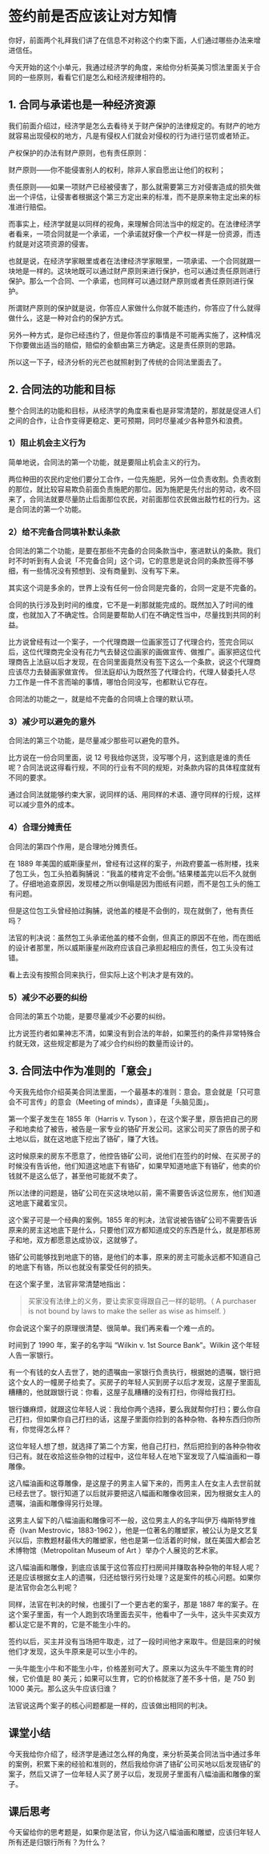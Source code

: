 # 签约前是否应该让对方知情
你好，前面两个礼拜我们讲了在信息不对称这个约束下面，人们通过哪些办法来增进信任。

今天开始的这个小单元，我通过经济学的角度，来给你分析英美习惯法里面关于合同的一些原则，看看它们是怎么和经济规律相符的。

## 1. 合同与承诺也是一种经济资源
我们前面介绍过，经济学是怎么去看待关于财产保护的法律规定的。有财产的地方就容易出现侵权的地方，凡是有侵权人们就会对侵权的行为进行惩罚或者矫正。

产权保护的办法有财产原则，也有责任原则：

财产原则——你不能侵害别人的权利，除非人家自愿出让他们的权利；

责任原则——如果一项财产已经被侵害了，那么就需要第三方对侵害造成的损失做出一个评估，让侵害者根据这个第三方定出来的标准，而不是原来物主定出来的标准进行赔偿。

而事实上，经济学就是以同样的视角，来理解合同法当中的规定的。在法律经济学者看来，一项合同就是一个承诺，一个承诺就好像一个产权一样是一份资源，而违约就是对这项资源的侵害。

也就是说，在经济学家眼里或者在法律经济学家眼里，一项承诺、一个合同就跟一块地是一样的。这块地既可以通过财产原则来进行保护，也可以通过责任原则进行保护。那么一个合同、一个承诺，也同样可以通过财产原则或者责任原则进行保护。

所谓财产原则的保护就是说，你答应人家做什么你就不能违约，你答应了什么就得做什么，这是一种对合约的保护方式。

另外一种方式，是你已经违约了，但是你答应的事情是不可能再实施了，这种情况下你要做出适当的赔偿，赔偿的金额由第三方确定。这是责任原则的思路。

所以这一下子，经济分析的光芒也就照射到了传统的合同法里面去了。

## 2. 合同法的功能和目标
整个合同法的功能和目标，从经济学的角度来看也是非常清楚的，那就是促进人们之间的合作，让合作变得更稳定、更可预期，同时尽量减少各种意外和浪费。    

### 1）阻止机会主义行为

简单地说，合同法的第一个功能，就是要阻止机会主义的行为。

两位种田的农民约定他们要分工合作，一位先施肥，另外一位负责收割。负责收割的那位，就比较容易欺负前面负责施肥的那位。因为施肥是先付出的劳动，收不回来了，合同法就要尽量防止后面那位农民，对前面那位农民做出敲竹杠的行为。这是合同法的第一个功能。

### 2）给不完备合同填补默认条款

合同法的第二个功能，是要在那些不完备的合同条款当中，塞进默认的条款。我们时不时听到有人会说「不完备合同」这个词，它的意思是说合同的条款签得不够细，有一些情况没有预想到、没有商量到、没有写下来。

其实这个词是多余的，世界上没有任何一份合同是完备的，合同一定是不完备的。

合同的执行涉及到时间的维度，它不是一刹那就能完成的。既然加入了时间的维度，也就加入了不确定性。合同是要帮助人们在不确定性当中，尽量找到共同的利益。

比方说曾经有过一个案子，一个代理商跟一位画家签订了代理合约，签完合同以后，这位代理商完全没有花力气去替这位画家的画做宣传、做推广。画家把这位代理商告上法庭以后才发现，在合同里面竟然没有签下这么一个条款，说这个代理商应该尽力去替画家做宣传。
但法庭却认为既然签了代理合约，代理人替委托人尽力工作是一件不言而喻的事情，哪怕合同没写，也都默认它存在。

合同法的功能之一，就是给不完备的合同填上合理的默认项。

### 3）减少可以避免的意外

合同法的第三个功能，是尽量减少那些可以避免的意外。

比方说在一份合同里面，说 12 号我给你送货，没写哪个月，这到底是谁的责任呢？合同法说这得看行规，不同的行业有不同的规矩，对条款内容的具体程度就有不同的要求。

通过合同法就能够约束大家，说同样的话、用同样的术语、遵守同样的行规，这样可以减少意外的成本。

### 4）合理分摊责任

合同法的第四个作用，是合理地分摊责任。

在 1889 年美国的威斯康星州，曾经有过这样的案子，州政府要盖一栋附楼，找来了包工头，包工头拍着胸脯说：“我盖的楼肯定不会倒。”结果楼盖完以后不久就倒了。仔细地追查原因，发现楼之所以倒塌是因为图纸有问题，而不是包工头的施工有问题。

但是这位包工头曾经拍过胸脯，说他盖的楼是不会倒的，现在就倒了，他有责任吗？

法官的判决说：虽然包工头承诺他盖的楼不会倒，但真正的原因不在他，而在图纸的设计者那里，所以威斯康星州政府应该自己承担起相应的责任，包工头没有过错。

看上去没有按照合同来执行，但实际上这个判决才是有效的。

### 5）减少不必要的纠纷

合同法的第五个功能，是要尽量减少不必要的纠纷。

比方说签约者如果神志不清，如果没有到合法的年龄，如果签约的条件非常特殊合约就无效，这些规定都是为了减少合约纠纷的数量而设计的。
 
## 3. 合同法中作为准则的「意会」
今天我先给你介绍英美合同法里面，一个最基本的准则：意会。意会就是「只可意会不可言传」的意会（Meeting of minds），直译是「头脑见面」。

第一个案子发生在 1855 年（Harris v. Tyson ），在这个案子里，原告把自己的房子和地卖给了被告，被告是一家专业的铬矿开发公司。这家公司买了原告的房子和土地以后，就在这地底下挖出了铬矿，赚了大钱。

这时候原来的房东不愿意了，他控告铬矿公司，说他们在签约的时候、在买房子的时候没有告诉他，他们知道这地底下有铬矿，如果早知道地底下有铬矿，他卖的价钱就不是这么低了，甚至他可能就不卖了。

所以法律的问题是，铬矿公司在买这块地以前，需不需要告诉这位房东，他们知道这地底下藏着宝贝。

这个案子可是一个经典的案例。1855 年的判决，法官说被告铬矿公司不需要告诉原来的房主这地底下是什么，只要他们双方都知道成交的东西是什么，就是那栋房子和地，双方都愿意达成协议，这就够了。

铬矿公司能够找到地底下的铬，是他们的本事，原来的房主可能永远都不知道自己的地底下有铬，所以也就没有蒙受任何的损失。

在这个案子里，法官非常清楚地指出：

> 买家没有法律上的义务，要让卖家变得跟自己一样的聪明。（ A purchaser is not bound by laws to make the seller as wise as himself. ）

你会说这个案子的原理很清楚、很简单。我们再来看一个难一点的。

时间到了 1990 年，案子的名字叫 “Wilkin v. 1st Source Bank”。Wilkin 这个年轻人告一家银行。

有一个有钱的女人去世了，她的遗嘱由一家银行负责执行，根据她的遗嘱，银行把这个女人的一幢房子给卖了。买房子的年轻人买到房子以后才发现，这屋子里面乱糟糟的，他就跟银行说：你看，这屋子乱糟糟的没有打扫，你得给我打扫。

银行嫌麻烦，就跟这位年轻人说：我给你两个选择，要么我就帮你打扫；要么你自己打扫，但如果你自己打扫的话，这屋子里面你捡到的各种杂物、各种东西归你所有，你觉得怎么样？

这位年轻人想了想，就选择了第二个方案，他自己打扫，然后把捡到的各种杂物收归己有。就在收拾这些杂物的过程中，这位年轻人在地下室发现了八幅油画和一尊雕像。

这八幅油画和这尊雕像，是这屋子的男主人留下来的，而男主人在女主人去世前就已经去世了。银行知道了以后就非要把这八幅画和雕像收回来，因为根据女主人的遗嘱，油画和雕像得另行处理。

这男主人留下的八幅油画和雕像可不一般，这位男主人的名字叫伊万·梅斯特罗维奇（Ivan Mestrovic，1883-1962 ），他是一位著名的雕塑家，被公认为是文艺复兴以后，宗教题材最伟大的雕塑家，他也是第一位活着的时候，就在美国大都会艺术博物馆（Metropolitan Museum of Art ）举办个人展览的艺术家。

这八幅油画和雕像，到底应该属于这位答应打扫房间并赚取各种杂物的年轻人呢？还是应该根据女主人的遗嘱，归还给银行另行处理？这是案件的核心问题。如果你是法官你会怎么判呢？

同样，法官在判决的时候，也援引了一个更古老的案子，那是 1887 年的案子。在这个案子里面，有一个人跑到农场里面去买牛，他看中了一头牛，这头牛买卖双方都认定它是不育的，它是不能生小牛的。

签约以后，买主并没有当场把牛取走，过了一段时间他才来取牛。但是回来的时候他们才发现，这头牛原来是可以生小牛的。

一头牛能生小牛和不能生小牛，价格差别可大了。原来以为这头牛不能生育的时候，它价值是 80 美元；如果可以生育，它的价格就涨了差不多十倍，是 750 到 1000 美元。那么这头牛应该归谁？

法官说这两个案子的核心问题都是一样的，应该做出相同的判决。

## 课堂小结
今天我给你介绍了，经济学是通过怎么样的角度，来分析英美合同法当中通过多年的案例，积累下来的经验和准则的，然后我给你讲了铬矿公司买地以后发现铬矿的案子，然后又讲了一位年轻人买了房子以后，发现房子里面有八幅油画和雕像的案子。 
## 课后思考
今天留给你的思考题是，如果你是法官，你认为这八幅油画和雕塑，应该归年轻人所有还是归银行所有？为什么？